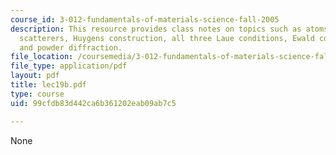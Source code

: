 ```yaml
---
course_id: 3-012-fundamentals-of-materials-science-fall-2005
description: This resource provides class notes on topics such as atoms as spherical
  scatterers, Huygens construction, all three Laue conditions, Ewald construction
  and powder diffraction.
file_location: /coursemedia/3-012-fundamentals-of-materials-science-fall-2005/99cfdb83d442ca6b361202eab09ab7c5_lec19b.pdf
file_type: application/pdf
layout: pdf
title: lec19b.pdf
type: course
uid: 99cfdb83d442ca6b361202eab09ab7c5

---
```

None